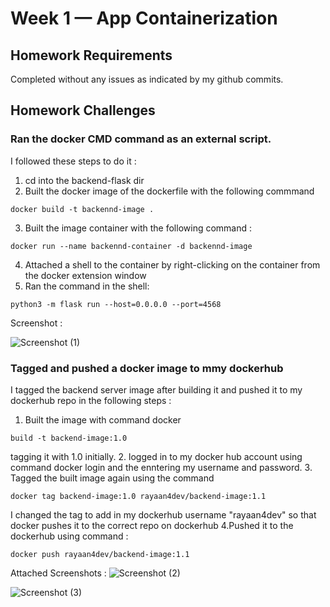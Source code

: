 # Week 1 — App Containerization

## Homework Requirements  
Completed without any issues as indicated by my github commits.

## Homework Challenges

### Ran the docker CMD command as an external script. 
I followed these steps to do it :
1. cd into the backend-flask dir
2. Built the docker image of the dockerfile with the following commmand 
```
docker build -t backennd-image .
```
3. Built the image container with the following command :
```
docker run --name backennd-container -d backennd-image
```
4. Attached a shell to the container by right-clicking on the container from the docker extension window
5. Ran the command in the shell:
```
python3 -m flask run --host=0.0.0.0 --port=4568
```
Screenshot : 

![Screenshot (1)](https://user-images.githubusercontent.com/91217901/221365157-0ce458a4-e0ae-4e69-8421-720ea448c0a6.png)

### Tagged and pushed a docker image to mmy dockerhub

I tagged the backend server image after building it and pushed it to my dockerhub repo in the following steps :
1. Built the image with command docker 
``` 
build -t backend-image:1.0 
```
tagging it with 1.0 initially.
2. logged in to my docker hub account using command docker login and the enntering my username and password.
3. Tagged the built image again using the command
 ```
 docker tag backend-image:1.0 rayaan4dev/backend-image:1.1
 ```
 I changed the tag to add in my dockerhub username "rayaan4dev" so that docker pushes it to the correct repo on dockerhub
4.Pushed it to the dockerhub using command :
```
docker push rayaan4dev/backend-image:1.1
```

Attached Screenshots :
![Screenshot (2)](https://user-images.githubusercontent.com/91217901/221368381-24c7a2b4-afe8-4b2c-99f6-d7a3bb09f08b.png)

   
![Screenshot (3)](https://user-images.githubusercontent.com/91217901/221368386-47b0a08d-ab73-47db-add6-a22cb9cb2e23.png)
